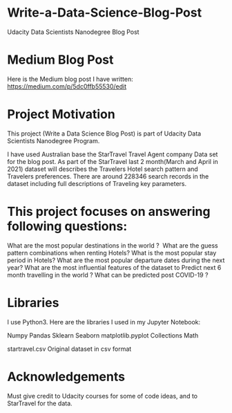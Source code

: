 # Write-a-Data-Science-Blog-Post
Udacity Data Scientists Nanodegree Blog Post

# Medium Blog Post
Here is the Medium blog post I have written: https://medium.com/p/5dc0ffb55530/edit

# Project Motivation
This project (Write a Data Science Blog Post) is part of Udacity Data Scientists Nanodegree Program.

I have used Australian base the StarTravel Travel Agent company Data set for the blog post. As part of the StarTravel last 2 month(March and April in 2021) dataset will describes the Travelers Hotel search pattern and Travelers preferences. There are around 228346 search records in the dataset including full descriptions of Traveling key parameters.

# This project focuses on answering following questions: 

What are the most popular destinations in the world ? 
What are the guess pattern combinations when renting Hotels?
What is the most popular stay period in Hotels?
What are the most popular departure dates during the next year?
What are the most influential features of the dataset to Predict next 6 month travelling  in the world ?
What can be predicted post COVID-19 ?

# Libraries
I use Python3. Here are the libraries I used in my Jupyter Notebook:

Numpy
Pandas
Sklearn
Seaborn
matplotlib.pyplot
Collections
Math

startravel.csv Original dataset in csv format

# Acknowledgements
Must give credit to Udacity courses for some of code ideas, and to StarTravel  for the data. 
